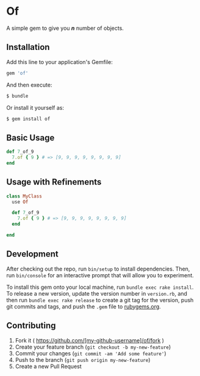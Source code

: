# Of

A simple gem to give you ***n*** number of objects.

## Installation

Add this line to your application's Gemfile:

```ruby
gem 'of'
```

And then execute:
```sh
$ bundle
```

Or install it yourself as:
```sh
$ gem install of
```

## Basic Usage
```ruby
def 7_of_9
  7.of { 9 } # => [9, 9, 9, 9, 9, 9, 9, 9]
end
```

## Usage with Refinements
```ruby
class MyClass
  use Of

  def 7_of_9
    7.of { 9 } # => [9, 9, 9, 9, 9, 9, 9, 9]
  end

end
```

## Development

After checking out the repo, run `bin/setup` to install dependencies. Then, run `bin/console` for an interactive prompt that will allow you to experiment.

To install this gem onto your local machine, run `bundle exec rake install`. To release a new version, update the version number in `version.rb`, and then run `bundle exec rake release` to create a git tag for the version, push git commits and tags, and push the `.gem` file to [rubygems.org](https://rubygems.org).

## Contributing

1. Fork it ( https://github.com/[my-github-username]/of/fork )
2. Create your feature branch (`git checkout -b my-new-feature`)
3. Commit your changes (`git commit -am 'Add some feature'`)
4. Push to the branch (`git push origin my-new-feature`)
5. Create a new Pull Request

